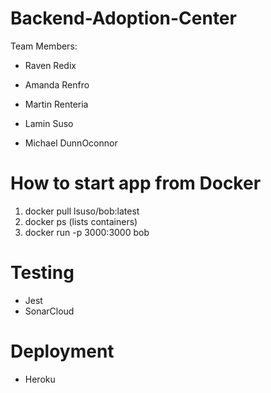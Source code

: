 # Backend-Adoption-Center

Team Members:
- Raven Redix
- Amanda Renfro
- Martin Renteria
- Lamin Suso

- Michael DunnOconnor


# How to start app from Docker

1. docker pull lsuso/bob:latest
2. docker ps (lists containers)
3. docker run -p 3000:3000 bob

# Testing 

- Jest
- SonarCloud

# Deployment

- Heroku

